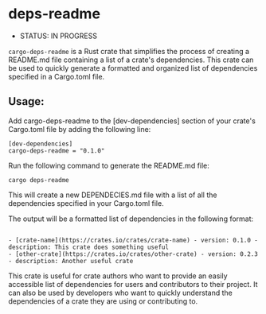 # deps-readme
- STATUS: IN PROGRESS

`cargo-deps-readme` is a Rust crate that simplifies the process of creating a README.md file containing a list of a crate's dependencies. This crate can be used to quickly generate a formatted and organized list of dependencies specified in a Cargo.toml file.

## Usage:

Add cargo-deps-readme to the [dev-dependencies] section of your crate's Cargo.toml file by adding the following line:

```
[dev-dependencies]
cargo-deps-readme = "0.1.0"
```
Run the following command to generate the README.md file:

```
cargo deps-readme
```

This will create a new DEPENDECIES.md file with a list of all the dependencies specified in your Cargo.toml file.

The output will be a formatted list of dependencies in the following format:
```

- [crate-name](https://crates.io/crates/crate-name) - version: 0.1.0 - description: This crate does something useful
- [other-crate](https://crates.io/crates/other-crate) - version: 0.2.3 - description: Another useful crate

```

This crate is useful for crate authors who want to provide an easily accessible list of  dependencies for users and contributors to their project. It can also be used by developers who want to quickly understand the dependencies of a crate they are using or contributing to.
